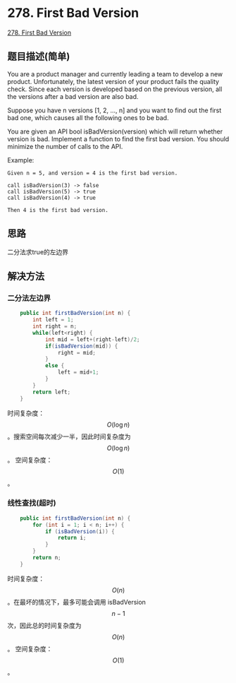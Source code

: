 # 278. First Bad Version
[278. First Bad Version](https://leetcode-cn.com/problems/first-bad-version/)

## 题目描述\(简单\)

You are a product manager and currently leading a team to develop a new product. Unfortunately, the latest version of your product fails the quality check. Since each version is developed based on the previous version, all the versions after a bad version are also bad.

Suppose you have n versions \[1, 2, ..., n\] and you want to find out the first bad one, which causes all the following ones to be bad.

You are given an API bool isBadVersion\(version\) which will return whether version is bad. Implement a function to find the first bad version. You should minimize the number of calls to the API.

Example:

```
Given n = 5, and version = 4 is the first bad version.

call isBadVersion(3) -> false
call isBadVersion(5) -> true
call isBadVersion(4) -> true

Then 4 is the first bad version.
```

## 思路

二分法求true的左边界

## 解决方法

### 二分法左边界

```java
    public int firstBadVersion(int n) {
        int left = 1;
        int right = n;
        while(left<right) {
            int mid = left+(right-left)/2;
            if(isBadVersion(mid)) {
                right = mid;
            }
            else {
                left = mid+1;
            }
        }
        return left;
    }
```
时间复杂度：$$O(\log n)$$。搜索空间每次减少一半，因此时间复杂度为 $$O(\log n)$$。
空间复杂度：$$O(1)$$。

### 线性查找(超时)


```java
    public int firstBadVersion(int n) {
        for (int i = 1; i < n; i++) {
            if (isBadVersion(i)) {
                return i;
            }
        }
        return n;
    }
```
时间复杂度：$$O(n)$$。在最坏的情况下，最多可能会调用 isBadVersion $$n-1$$ 次，因此总的时间复杂度为 $$O(n)$$。
空间复杂度：$$O(1)$$。





